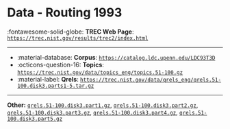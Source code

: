 # Data - Routing 1993 

:fontawesome-solid-globe: **TREC Web Page**: [`https://trec.nist.gov/results/trec2/index.html`](https://trec.nist.gov/results/trec2/index.html)

---

- :material-database: **Corpus**: [`https://catalog.ldc.upenn.edu/LDC93T3D`](https://catalog.ldc.upenn.edu/LDC93T3D)
- :octicons-question-16: **Topics**: [`https://trec.nist.gov/data/topics_eng/topics.51-100.gz`](https://trec.nist.gov/data/topics_eng/topics.51-100.gz)
- :material-label: **Qrels**: [`https://trec.nist.gov/data/qrels_eng/qrels.51-100.disk3.parts1-5.tar.gz`](https://trec.nist.gov/data/qrels_eng/qrels.51-100.disk3.parts1-5.tar.gz)


---

**Other:** [`qrels.51-100.disk3.part1.gz`](https://trec.nist.gov/data/qrels_eng/qrels.51-100.disk3.part1.gz), [`qrels.51-100.disk3.part2.gz`](https://trec.nist.gov/data/qrels_eng/qrels.51-100.disk3.part2.gz), [`qrels.51-100.disk3.part3.gz`](https://trec.nist.gov/data/qrels_eng/qrels.51-100.disk3.part3.gz), [`qrels.51-100.disk3.part4.gz`](https://trec.nist.gov/data/qrels_eng/qrels.51-100.disk3.part4.gz), [`qrels.51-100.disk3.part5.gz`](https://trec.nist.gov/data/qrels_eng/qrels.51-100.disk3.part5.gz)
